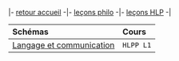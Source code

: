 |- [retour accueil](https://rollauda.github.io) -|- [leçons philo](https://rollauda.github.io/pt2023) -|- [leçons HLP](https://rollauda.github.io/hlp) -|

| Schémas          | Cours
| :------------------- | :-------------------------- | 
| [Langage et communication](https://rollauda.github.io/schemas/cartes/langage.html)   | `HLPP L1` |